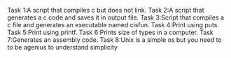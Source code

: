 Task 1:A script that compiles c but does not link. Task 2:A script that generates a c code and saves it in output file. Task 3:Script that compiles a c file and generates an executable named cisfun. Task 4:Print using puts. Task 5:Print using printf. Task 6:Prints size of types in a computer. Task 7:Generates an assembly code. Task 8:Unix is a simple os but you need to to be agenius to understand simplicity
